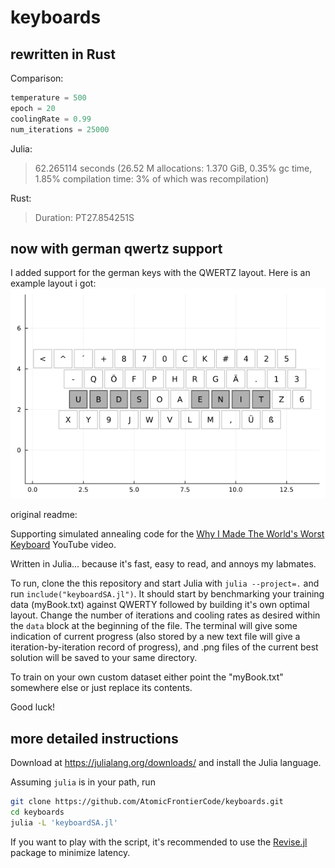 # keyboards

## rewritten in Rust

Comparison:

``` julia
temperature = 500
epoch = 20
coolingRate = 0.99
num_iterations = 25000
```

Julia:
> 62.265114 seconds (26.52 M allocations: 1.370 GiB, 0.35% gc time, 1.85% compilation time: 3% of which was recompilation)

Rust:
> Duration: PT27.854251S

## now with german qwertz support

I added support for the german keys with the QWERTZ layout.
Here is an example layout i got:
![example german layout](resources/example.png)

original readme:


Supporting simulated annealing code for the [Why I Made The World's Worst Keyboard](https://youtu.be/188fipF-i5I) YouTube video.

Written in Julia... because it's fast, easy to read, and annoys my labmates.

To run, clone the this repository and start Julia with
`julia --project=.` and run `include("keyboardSA.jl")`.
It should start by benchmarking your training data (myBook.txt)
against QWERTY followed by building it's own optimal layout.
Change the number of iterations and cooling rates as
desired within the `data` block at the beginning of the file.
The terminal will give some indication of current progress
(also stored by a new text file will give a iteration-by-iteration record of progress),
and .png files of the current best solution will be saved to your same directory.

To train on your own custom dataset either point the "myBook.txt" somewhere else or just replace its contents.

Good luck!

## more detailed instructions

Download at https://julialang.org/downloads/ and install the Julia language.

Assuming `julia` is in your path, run

```bash
git clone https://github.com/AtomicFrontierCode/keyboards.git
cd keyboards
julia -L 'keyboardSA.jl'
```

If you want to play with the script, it's recommended to use the
[Revise.jl](https://github.com/timholy/Revise.jl) package to minimize latency.
